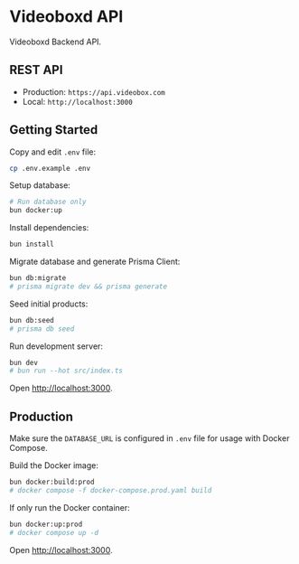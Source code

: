 # Videoboxd API

Videoboxd Backend API.

## REST API

- Production: `https://api.videobox.com`
- Local: `http://localhost:3000`

## Getting Started

Copy and edit `.env` file:

```sh
cp .env.example .env
```

Setup database:

```sh
# Run database only
bun docker:up
```

Install dependencies:

```sh
bun install
```

Migrate database and generate Prisma Client:

```sh
bun db:migrate
# prisma migrate dev && prisma generate
```

Seed initial products:

```sh
bun db:seed
# prisma db seed
```

Run development server:

```sh
bun dev
# bun run --hot src/index.ts
```

Open <http://localhost:3000>.

## Production

Make sure the `DATABASE_URL` is configured in `.env` file for usage with Docker Compose.

Build the Docker image:

```sh
bun docker:build:prod
# docker compose -f docker-compose.prod.yaml build
```

If only run the Docker container:

```sh
bun docker:up:prod
# docker compose up -d
```

Open <http://localhost:3000>.
